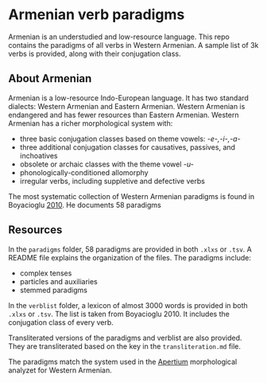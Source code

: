 # Armenian verb paradigms
Armenian is an understudied and low-resource language. This repo contains the paradigms of all verbs in Western Armenian. A sample list of 3k verbs is provided, along with their conjugation class.

## About Armenian
Armenian is a low-resource Indo-European language. It has two standard dialects: Western Armenian and Eastern Armenian. Western Armenian is endangered and has fewer resources than Eastern Armenian. Western Armenian has a richer morphological system with:
- three basic conjugation classes based on theme vowels: *-e-,-i-,-a-*
- three additional conjugation classes for causatives, passives, and inchoatives
- obsolete or archaic classes with the theme vowel *-u-*
- phonologically-conditioned allomorphy
- irregular verbs, including suppletive and defective verbs

The most systematic collection of Western Armenian paradigms is found in Boyacioglu [2010](https://www.asiatheque.com/en/book/hay-pay-les-verbes-de-larmenien-occidental-western-armenian-verbs). He documents 58 paradigms 

## Resources
In the `paradigms` folder, 58 paradigms are provided in both `.xlxs` or `.tsv`. A README file explains the organization of the files. The paradigms include:
- complex tenses
- particles and auxiliaries
- stemmed paradigms

In the `verblist` folder, a lexicon of almost 3000 words is provided in both `.xlxs` or `.tsv`. The list is taken from Boyacioglu 2010. It includes the conjugation class of every verb.

Transliterated versions of the paradigms and verblist are also provided. They are transliterated based on the key in the `transliteration.md` file.

The paradigms match the system used in the [Apertium](https://github.com/jhdeov/apertium-hyw) morphological analyzet for Western Armenian.

